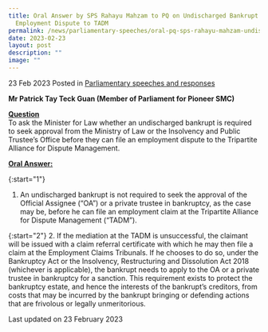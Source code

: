 ```yaml
---
title: Oral Answer by SPS Rahayu Mahzam to PQ on Undischarged Bankrupt Filing an
  Employment Dispute to TADM
permalink: /news/parliamentary-speeches/oral-pq-sps-rahayu-mahzam-undischarged-bankrupt-employment-dispute-tadm/
date: 2023-02-23
layout: post
description: ""
image: ""
---
```

23 Feb 2023 Posted in [Parliamentary speeches and responses](/news/parliamentary-speeches) 

**Mr Patrick Tay Teck Guan (Member of Parliament for Pioneer SMC)** 

**<b><u>Question</u></b>** 
<br>To ask the Minister for Law whether an undischarged bankrupt is required to seek approval from the Ministry of Law or the Insolvency and Public Trustee’s Office before they can file an employment dispute to the Tripartite Alliance for
Dispute Management.

**<b><u>Oral Answer:</u></b>** 

{:start="1"} 
1.  An undischarged bankrupt is not required to seek the approval of the Official Assignee (“OA”) or a private trustee in bankruptcy, as the case may be, before he can file an employment claim at the Tripartite Alliance for Dispute Management (“TADM”).

{:start="2"} 
2.  If the mediation at the TADM is unsuccessful, the claimant will be issued with a claim referral certificate with which he may then file a claim at the Employment Claims Tribunals. If he chooses to do so,
under the Bankruptcy Act or the Insolvency, Restructuring and Dissolution Act 2018 (whichever is applicable), the bankrupt needs to apply to the OA or a private trustee in bankruptcy for a sanction. This
requirement exists to protect the bankruptcy estate, and hence the interests of the bankrupt’s creditors, from costs that may be incurred by the bankrupt bringing or defending actions that are frivolous or
legally unmeritorious.

<p class="right-side-updated">Last updated on 23 February 2023</p>